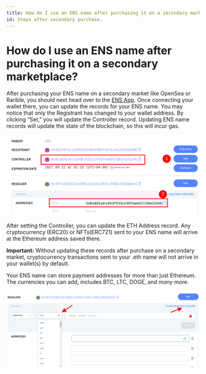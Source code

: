 ```yaml
---
title: How do I use an ENS name after purchasing it on a secondary marketplace?
id: Steps after secondary purchase.
---
```


# How do I use an ENS name after purchasing it on a secondary marketplace?

After purchasing your ENS name on a secondary market like OpenSea or Rarible, you should next head over to the [ENS App](https://app.ens.domains). Once connecting your wallet there, you can update the records for your ENS name. You may notice that only the Registrant has changed to your wallet address. By clicking “Set,” you will update the Controller record. Updating ENS name records will update the state of the blockchain, so this will incur gas.

![Editing the controller.](./img/second-market-1.png "The controller highlighted in the manager app.")


After setting the Controller, you can update the ETH Address record. Any cryptocurrency (ERC20) or NFTs(ERC721) sent to your ENS name will arrive at the Ethereum address saved there.

**Important:** Without updating these records after purchase on a secondary market, cryptocurrency transactions sent to your .eth name will not arrive in your wallet(s) by default.

Your ENS name can store payment addresses for more than just Ethereum. The currencies you can add, includes BTC, LTC, DOGE, and _many_ more.

![Editing the currency record.](./img/second-market-2.png "Editing the currency record.")


